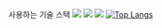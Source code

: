 
사용하는 기술 스택
<img src="https://img.shields.io/badge/JAVA-007396?style=square&logo=java&logoColor=white">
<img src="https://img.shields.io/badge/TypeScript-3178C6?style=flat&logo=TypeScript&logoColor=white"/>
<img src="https://img.shields.io/badge/MySQL-4479A1?style=flat&logo=MySQL&logoColor=white">
[![Top Langs](https://github-readme-stats.vercel.app/api/top-langs/?username=kirito2056&layout=compact)](https://github.com/kirito2056/github-readme-stats)
